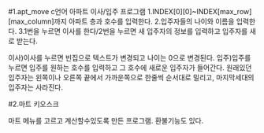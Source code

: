 #1.apt_move
c언어 아파트 이사/입주 프로그램
1.INDEX[0][0]~INDEX[max_row][max_column]까지 아파트 층과 호수를 입력한다.
2.입주자들의 나이와 이름을 입력한다.
3.1번을 누르면 이사를 한다/2번을 누르면 새 입주자의 정보를 입력하고 입주자를 새로 받는다.

이사)이사를 누르면 빈집으로 텍스트가 변경되고 나이는 0으로 변경된다.
입주)입주를 누르면 입주를 원하는 호수를 입력하고 그 호수에 새로운 입주자가 들어간다. 
     원래있던 입주자는 왼쪽이나 오른쪽 끝에서 가까운쪽으로 한줄씩 순서대로 밀리고, 마지막세대의 입주자는 사라진다.
     
#2.마트 키오스크

마트 메뉴를 고르고 계산할수있도록 만든 프로그램.
환불기능도 있다.
